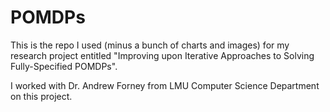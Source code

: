 # POMDPs

This is the repo I used (minus a bunch of charts and images) for my research project entitled "Improving upon Iterative Approaches to Solving Fully-Specified POMDPs".

I worked with Dr. Andrew Forney from LMU Computer Science Department on this project.
